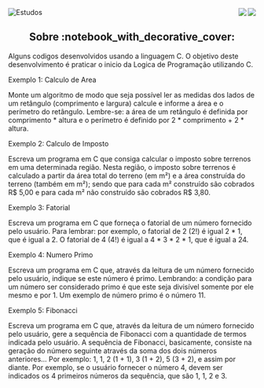<img alt="Estudos" src="https://user-images.githubusercontent.com/46610114/118693618-9a594b80-b7e1-11eb-826b-a06c125022c9.png" />

<a href="https://badges.pufler.dev">
<img align="right" src="https://badges.pufler.dev/visits/vitorlmello/estudos">
</a> <a href="https://opensource.org/licenses/MIT">
<img align="right" src="https://img.shields.io/npm/l/express">
</a>

<br/>

<h2 align="center">  
  Sobre :notebook_with_decorative_cover:
</h2>

Alguns codigos desenvolvidos usando a linguagem C. O objetivo deste desenvolvimento é praticar o inicio da Logica de Programação utilizando C.

Exemplo 1: Calculo de Area 

Monte um algoritmo de modo que seja possível ler as medidas dos lados de um retângulo (comprimento e largura) calcule e informe a área e o perímetro do retângulo. Lembre-se: a área de um retângulo é definida por comprimento * altura e o perímetro é definido por 2 * comprimento + 2 * altura.

Exemplo 2: Calculo de Imposto 

 Escreva um programa em C que consiga calcular o imposto sobre terrenos em uma determinada região. Nesta região, o imposto sobre terrenos é calculado a partir da área total do terreno (em m²) e a área construída do terreno (também em m²); sendo que para cada m² construído são cobrados R$ 5,00 e para cada m² não construído são cobrados R$ 3,80.

Exemplo 3: Fatorial

 Escreva um programa em C que forneça o fatorial de um número fornecido pelo usuário. Para lembrar: por exemplo, o fatorial de 2 (2!) é igual 2 * 1, que é igual a 2. O fatorial de 4 (4!) é igual a 4 * 3 * 2 * 1, que é igual a 24.

Exemplo 4: Numero Primo

 Escreva um programa em C que, através da leitura de um número fornecido pelo usuário, indique se este número é primo. Lembrando: a condição para um número ser considerado primo é que este seja divisível somente por ele mesmo e por 1. Um exemplo de número primo é o número 11.

Exemplo 5: Fibonacci

 Escreva um programa em C que, através da leitura de um número fornecido pelo usuário, gere a sequência de Fibonacci com a quantidade de termos indicada pelo usuário. A sequência de Fibonacci, basicamente, consiste na geração do número seguinte através da soma dos dois números anteriores... Por exemplo: 1, 1, 2 (1 + 1), 3 (1 + 2), 5 (3 + 2), e assim por diante. Por exemplo, se o usuário fornecer o número 4, devem ser indicados os 4 primeiros números da sequência, que são 1, 1, 2 e 3.
